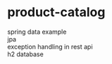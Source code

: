 # product-catalog

 spring data example<br>
 jpa<br>
 exception handling in rest api<br>
 h2 database<br>
